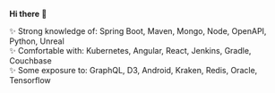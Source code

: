 **Hi there** 👋

✨ Strong knowledge of: Spring Boot, Maven, Mongo, Node, OpenAPI, Python, Unreal  
✨ Comfortable with: Kubernetes, Angular, React, Jenkins, Gradle, Couchbase  
✨ Some exposure to: GraphQL, D3, Android, Kraken, Redis, Oracle, Tensorflow
